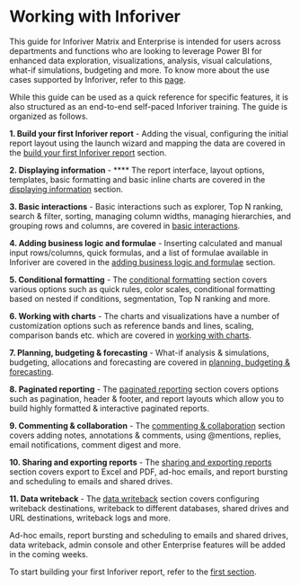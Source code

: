 # Working with Inforiver

This guide for Inforiver Matrix and Enterprise is intended for users across departments and functions who are looking to leverage Power BI for enhanced data exploration, visualizations, analysis, visual calculations, what-if simulations, budgeting and more. To know more about the use cases supported by Inforiver, refer to this [page](../).&#x20;

While this guide can be used as a quick reference for specific features, it is also structured as an end-to-end self-paced Inforiver training. The guide is organized as follows.

**1. Build your first Inforiver report** - Adding the visual, configuring the initial report layout using the launch wizard and mapping the data are covered in the [build your first Inforiver report](1.-build-your-first-inforiver-report.md) section.

**2. Displaying information** - **** The report interface, layout options, templates, basic formatting and basic inline charts are covered in the [displaying information](2.-displaying-information/) section.

**3. Basic interactions** - Basic interactions such as explorer, Top N ranking, search & filter, sorting, managing column widths, managing hierarchies, and grouping rows and columns, are covered in [basic interactions](3.-basic-interactions/).&#x20;

**4. Adding business logic and formulae** - Inserting calculated and manual input rows/columns, quick formulas, and a list of formulae available in Inforiver are covered in the [adding business logic and formulae](4.-adding-business-logic-and-formulae/) section.

**5. Conditional formatting** - The [conditional formatting](5.-conditional-formatting.md) section covers various options such as quick rules, color scales, conditional formatting based on nested if conditions, segmentation, Top N ranking and more.

**6. Working with charts** - The charts and visualizations have a number of customization options such as reference bands and lines, scaling, comparison bands etc. which are covered in [working with charts](6.-working-with-charts.md).

**7. Planning, budgeting & forecasting** - What-if analysis & simulations, budgeting, allocations and forecasting are covered in [planning, budgeting & forecasting](7.-planning-budgeting-and-forecasting/).

**8. Paginated reporting** - The [paginated reporting](8.-paginated-reporting/) section covers options such as pagination, header & footer, and report layouts which allow you to build highly formatted & interactive paginated reports.

**9. Commenting & collaboration** - The [commenting & collaboration](8.-commenting-and-collaboration/) section covers adding notes, annotations & comments, using @mentions, replies, email notifications, comment digest and more.

**10. Sharing and exporting reports** - The [sharing and exporting reports](broken-reference) section covers export to Excel and PDF, ad-hoc emails, and report bursting and scheduling to emails and shared drives.

**11. Data writeback** - The [data writeback](11.-data-writeback.md) section covers configuring writeback destinations, writeback to different databases, shared drives and URL destinations, writeback logs and more.

Ad-hoc emails, report bursting and scheduling to emails and shared drives, data writeback, admin console and other Enterprise features will be added in the coming weeks.

To start building your first Inforiver report, refer to the [first section](1.-build-your-first-inforiver-report.md).&#x20;
